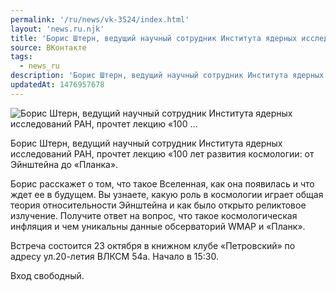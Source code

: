 ```yaml
---
permalink: '/ru/news/vk-3524/index.html'
layout: 'news.ru.njk'
title: 'Борис Штерн, ведущий научный сотрудник Института ядерных исследований РАН, прочтет лекцию «100 …'
source: ВКонтакте
tags:
  - news_ru
description: 'Борис Штерн, ведущий научный сотрудник Института ядерных исследований РАН, прочтет лекцию «100 …'
updatedAt: 1476957678
---
```

![Борис Штерн, ведущий научный сотрудник Института ядерных исследований РАН, прочтет лекцию «100 …](https://sun9-70.userapi.com/impf/c837632/v837632501/5995/LClbeuI9PNg.jpg?size=1280x800&quality=96&sign=e0b0e50d097222c4e85859cfd2ed709c&c_uniq_tag=5vds9Ap45KIv3FxaSDJs7xJ1wnNx0mcsrK0L0yyodqg&type=album)

Борис Штерн, ведущий научный сотрудник Института ядерных исследований РАН, прочтет лекцию «100 лет развития космологии: от Эйнштейна до «Планка».

Борис расскажет о том, что такое Вселенная, как она появилась и что ждет ее в будущем. Вы узнаете, какую роль в космологии играет общая теория относительности Эйнштейна и как было открыто реликтовое излучение. Получите ответ на вопрос, что такое космологическая инфляция и чем уникальны данные обсерваторий WMAP и «Планк».

Встреча состоится 23 октября в книжном клубе «Петровский» по адресу ул.20-летия ВЛКСМ 54а. Начало в 15:30.

Вход свободный.
